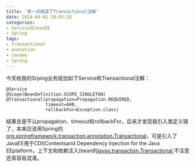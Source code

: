 ```yaml
---
title: '差一点搞混了Transactional注解'
date: 2014-04-01 20:03:28
categories: 
- Service及JavaEE
- Spring
tags: 
- transactional
- anotation
- javaee
- spring
---
```

今天给我的Srping业务层加如下Service和Transactional注解：
```
@Service
@Scope(BeanDefinition.SCOPE_SINGLETON)
@Transactional(propagation=Propagation.REQUIRED,
               timeout=600, 
               rollbackFor=Exception.class)
```

结果总是不认propagation、timeout和rollbackFor，后来才发现我引入类定义错了，本来应该用Spring的[org.springframework.transaction.annotation.Transactional](http://docs.spring.io/spring/docs/current/javadoc-api/org/springframework/transaction/annotation/Transactional.html)，可是引入了JavaEE用于CDI(Contextsand Dependency Injection for the Java EEplatform，上下文和依赖注入)bean的[javax.transaction.Transactional](https://javaee-spec.java.net/nonav/javadocs/javax/transaction/Transactional.html),不注意还真容易混淆。